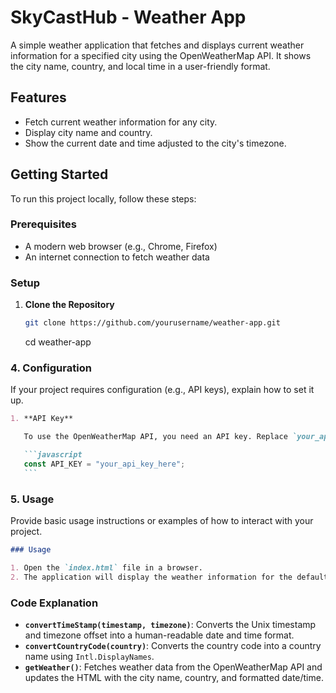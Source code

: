 # SkyCastHub - Weather App

A simple weather application that fetches and displays current weather information for a specified city using the OpenWeatherMap API. It shows the city name, country, and local time in a user-friendly format.

## Features

- Fetch current weather information for any city.
- Display city name and country.
- Show the current date and time adjusted to the city's timezone.

## Getting Started

To run this project locally, follow these steps:

### Prerequisites

- A modern web browser (e.g., Chrome, Firefox)
- An internet connection to fetch weather data

### Setup

1. **Clone the Repository**

   ```bash
   git clone https://github.com/yourusername/weather-app.git
   ```

   cd weather-app

### 4. **Configuration**

If your project requires configuration (e.g., API keys), explain how to set it up.

````markdown
1. **API Key**

   To use the OpenWeatherMap API, you need an API key. Replace `your_api_key_here` in the JavaScript code with your own API key.

   ```javascript
   const API_KEY = "your_api_key_here";
   ```
````

### 5. **Usage**

Provide basic usage instructions or examples of how to interact with your project.

```markdown
### Usage

1. Open the `index.html` file in a browser.
2. The application will display the weather information for the default city (`Bhubaneswar`) and update it with the current date and time.
```

### Code Explanation

- **`convertTimeStamp(timestamp, timezone)`**: Converts the Unix timestamp and timezone offset into a human-readable date and time format.
- **`convertCountryCode(country)`**: Converts the country code into a country name using `Intl.DisplayNames`.
- **`getWeather()`**: Fetches weather data from the OpenWeatherMap API and updates the HTML with the city name, country, and formatted date/time.
